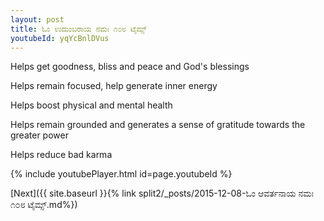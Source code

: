 ```yaml
---
layout: post
title: ಓಂ ಉದುಂಬರಾಯ ನಮಃ ೧೦೮ ಟೈಮ್ಸ್
youtubeId: yqYcBnlDVus
---
```

 
 
Helps get goodness, bliss and peace and God's blessings
 
Helps remain focused, help generate inner energy 
 
Helps boost physical and mental health 
 
Helps remain grounded and generates a sense of gratitude towards the greater power 
 
Helps reduce bad karma
 
 
 
 


{% include youtubePlayer.html id=page.youtubeId %}
 
[Next]({{ site.baseurl }}{% link  split2/_posts/2015-12-08-ಓಂ ಆವರ್ತನಾಯ ನಮಃ ೧೦೮ ಟೈಮ್ಸ್.md%})
 
